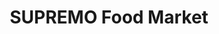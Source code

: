 ---
title: "SUPREMO Food Market"
url: /irvington/supremo-food-market-springfield-avenue/
shop: supermarket
---